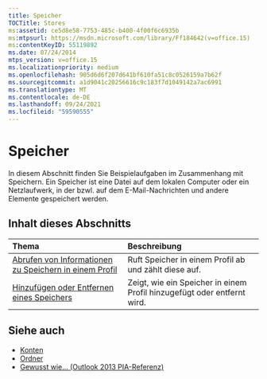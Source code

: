 ```yaml
---
title: Speicher
TOCTitle: Stores
ms:assetid: ce5d8e58-7753-485c-b400-4f00f6c6935b
ms:mtpsurl: https://msdn.microsoft.com/library/Ff184642(v=office.15)
ms:contentKeyID: 55119892
ms.date: 07/24/2014
mtps_version: v=office.15
ms.localizationpriority: medium
ms.openlocfilehash: 905d6d6f207d641bf610fa51c8c0526159a7b62f
ms.sourcegitcommit: a1d9041c20256616c9c183f7d1049142a7ac6991
ms.translationtype: MT
ms.contentlocale: de-DE
ms.lasthandoff: 09/24/2021
ms.locfileid: "59590555"
---
```

# <a name="stores"></a>Speicher

In diesem Abschnitt finden Sie Beispielaufgaben im Zusammenhang mit Speichern. Ein Speicher ist eine Datei auf dem lokalen Computer oder ein Netzlaufwerk, in der bzwl. auf dem E-Mail-Nachrichten und andere Elemente gespeichert werden.

## <a name="in-this-section"></a>Inhalt dieses Abschnitts

|Thema|Beschreibung|
|:----|:----------|
|[Abrufen von Informationen zu Speichern in einem Profil](how-to-get-information-about-stores-in-a-profile.md)  |Ruft Speicher in einem Profil ab und zählt diese auf.|
|[Hinzufügen oder Entfernen eines Speichers](how-to-add-or-remove-a-store.md)  |Zeigt, wie ein Speicher in einem Profil hinzugefügt oder entfernt wird.|

## <a name="see-also"></a>Siehe auch

- [Konten](accounts.md)
- [Ordner](folders.md)
- [Gewusst wie... (Outlook 2013 PIA-Referenz)](how-do-i-outlook-2013-pia-reference.md)

